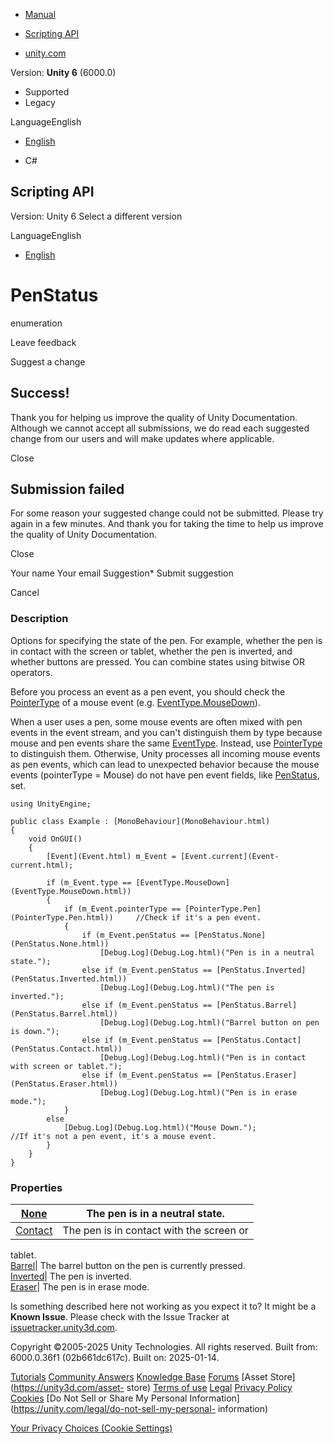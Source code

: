 [ ]()

  * [Manual](../Manual/index.html)
  * [Scripting API](../ScriptReference/index.html)

  * [unity.com](https://unity.com/)

Version: **Unity 6** (6000.0)

  * Supported
  * Legacy

LanguageEnglish

  * [English]()

  * C#

[ ](https://docs.unity3d.com)

## Scripting API

Version: Unity 6 Select a different version

LanguageEnglish

  * [English]()

# PenStatus

enumeration

Leave feedback

Suggest a change

## Success!

Thank you for helping us improve the quality of Unity Documentation. Although
we cannot accept all submissions, we do read each suggested change from our
users and will make updates where applicable.

Close

## Submission failed

For some reason your suggested change could not be submitted. Please <a>try
again</a> in a few minutes. And thank you for taking the time to help us
improve the quality of Unity Documentation.

Close

Your name Your email Suggestion* Submit suggestion

Cancel

[ ]()

### Description

Options for specifying the state of the pen. For example, whether the pen is
in contact with the screen or tablet, whether the pen is inverted, and whether
buttons are pressed. You can combine states using bitwise OR operators.

Before you process an event as a pen event, you should check the
[PointerType](PointerType.html) of a mouse event (e.g.
[EventType.MouseDown](EventType.MouseDown.html)).  
  
When a user uses a pen, some mouse events are often mixed with pen events in
the event stream, and you can't distinguish them by type because mouse and pen
events share the same [EventType](EventType.html). Instead, use
[PointerType](PointerType.html) to distinguish them. Otherwise, Unity
processes all incoming mouse events as pen events, which can lead to
unexpected behavior because the mouse events (pointerType = Mouse) do not have
pen event fields, like [PenStatus](PenStatus.html), set.

    
    
    using UnityEngine;  
      
    public class Example : [MonoBehaviour](MonoBehaviour.html)
    {
        void OnGUI()
        {
            [Event](Event.html) m_Event = [Event.current](Event-current.html);  
      
            if (m_Event.type == [EventType.MouseDown](EventType.MouseDown.html))
            {
                if (m_Event.pointerType == [PointerType.Pen](PointerType.Pen.html))     //Check if it's a pen event.
                {
                    if (m_Event.penStatus == [PenStatus.None](PenStatus.None.html))
                        [Debug.Log](Debug.Log.html)("Pen is in a neutral state.");
                    else if (m_Event.penStatus == [PenStatus.Inverted](PenStatus.Inverted.html))
                        [Debug.Log](Debug.Log.html)("The pen is inverted.");
                    else if (m_Event.penStatus == [PenStatus.Barrel](PenStatus.Barrel.html))
                        [Debug.Log](Debug.Log.html)("Barrel button on pen is down.");
                    else if (m_Event.penStatus == [PenStatus.Contact](PenStatus.Contact.html))
                        [Debug.Log](Debug.Log.html)("Pen is in contact with screen or tablet.");
                    else if (m_Event.penStatus == [PenStatus.Eraser](PenStatus.Eraser.html))
                        [Debug.Log](Debug.Log.html)("Pen is in erase mode.");
                }
            else
                [Debug.Log](Debug.Log.html)("Mouse Down.");                   //If it's not a pen event, it's a mouse event. 
            }
        }
    }
    

### Properties

[None](PenStatus.None.html)| The pen is in a neutral state.  
---|---  
[Contact](PenStatus.Contact.html)| The pen is in contact with the screen or
tablet.  
[Barrel](PenStatus.Barrel.html)| The barrel button on the pen is currently
pressed.  
[Inverted](PenStatus.Inverted.html)| The pen is inverted.  
[Eraser](PenStatus.Eraser.html)| The pen is in erase mode.  
  
Is something described here not working as you expect it to? It might be a
**Known Issue**. Please check with the Issue Tracker at
[issuetracker.unity3d.com](https://issuetracker.unity3d.com).

Copyright ©2005-2025 Unity Technologies. All rights reserved. Built from:
6000.0.36f1 (02b661dc617c). Built on: 2025-01-14.

[Tutorials](https://unity3d.com/learn) [Community
Answers](https://answers.unity3d.com) [Knowledge
Base](https://support.unity3d.com/hc/en-us)
[Forums](https://forum.unity3d.com) [Asset Store](https://unity3d.com/asset-
store) [Terms of use](https://docs.unity3d.com/Manual/TermsOfUse.html)
[Legal](https://unity.com/legal) [Privacy
Policy](https://unity.com/legal/privacy-policy)
[Cookies](https://unity.com/legal/cookie-policy) [Do Not Sell or Share My
Personal Information](https://unity.com/legal/do-not-sell-my-personal-
information)

[Your Privacy Choices (Cookie Settings)](javascript:void\(0\);)

